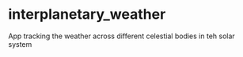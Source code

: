 # interplanetary_weather
App tracking the weather across different celestial bodies in teh solar system
